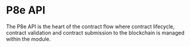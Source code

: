 # P8e API

The P8e API is the heart of the contract flow where contract lifecycle, contract validation and contract submission to the blockchain is managed within the module.
